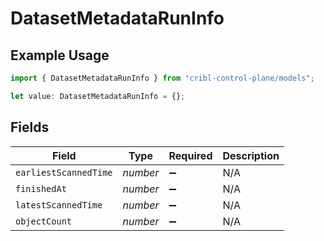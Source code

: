 # DatasetMetadataRunInfo

## Example Usage

```typescript
import { DatasetMetadataRunInfo } from "cribl-control-plane/models";

let value: DatasetMetadataRunInfo = {};
```

## Fields

| Field                 | Type                  | Required              | Description           |
| --------------------- | --------------------- | --------------------- | --------------------- |
| `earliestScannedTime` | *number*              | :heavy_minus_sign:    | N/A                   |
| `finishedAt`          | *number*              | :heavy_minus_sign:    | N/A                   |
| `latestScannedTime`   | *number*              | :heavy_minus_sign:    | N/A                   |
| `objectCount`         | *number*              | :heavy_minus_sign:    | N/A                   |